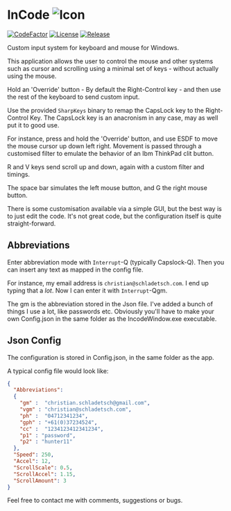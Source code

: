 # InCode ![Icon](Doc/Logo.png "Incode Logo")
[![CodeFactor](https://www.codefactor.io/repository/github/cschladetsch/incode/badge)](https://www.codefactor.io/repository/github/cschladetsch/incode) [![License](https://img.shields.io/github/license/cschladetsch/incode.svg?label=License&maxAge=86400)](./LICENSE) [![Release](https://img.shields.io/github/release/cschladetsch/incode.svg?label=Release&maxAge=60)](https://github.com/cschladetsch/incode/releases/latest)

Custom input system for keyboard and mouse for Windows.

This application allows the user to control the mouse and other systems such as cursor and scrolling using a minimal set of keys - without actually using the mouse.

Hold an 'Override' button - By default the Right-Control key - and then use the rest of the keyboard to send custom input.

Use the provided `SharpKeys` binary to remap the CapsLock key to the Right-Control Key. The CapsLock key is an anacronism in any case, may as well put it to good use.

For instance, press and hold the 'Override' button, and use ESDF to move the mouse cursor up down left right. Movement is passed through a customised filter to emulate the behavior of an Ibm ThinkPad clit button.  

R and V keys send scroll up and down, again with a custom filter and timings. 

The space bar simulates the left mouse button, and G the right mouse button.

There is some customisation available via a simple GUI, but the best way is to just edit the code. It's not great code, but the configuration itself is quite straight-forward.

## Abbreviations
Enter abbreviation mode with `Interrupt`-Q (typically Capslock-Q). Then you can insert any text as mapped in the config file.

For instance, my email address is `christian@schladetsch.com`. I end up typing that a *lot*. Now I can enter it with `Interrupt`-Qgm.

The gm is the abbreviation stored in the Json file. I've added a bunch of things I use a lot, like passwords etc. Obviously you'll have to make your own Config.json in the same folder as the IncodeWindow.exe executable.

## Json Config

The configuration is stored in Config.json, in the same folder as the app.

A typical config file would look like:

```json
{
  "Abbreviations":
  {
    "gm" :  "christian.schladetsch@gmail.com",
    "vgm" : "christian@schladetsch.com",
    "ph" :  "04712341234",
    "gph" : "+61(0)37234524",
    "cc" :  "1234123412341234",
    "p1" : "password",
    "p2" : "hunter11"
  },
  "Speed": 250,
  "Accel": 12,
  "ScrollScale": 0.5,
  "ScrollAccel": 1.15,
  "ScrollAmount": 3
}

```

Feel free to contact me with comments, suggestions or bugs.
